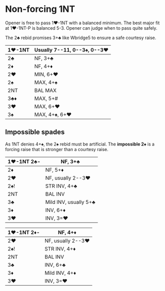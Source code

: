 # Non-forcing 1NT

Opener is free to pass 1♥-1NT with a balanced minimum.  The best major fit at
1♥-1NT-P is balanced 5-3.  Opener can judge when to pass quite safely.

The 2♣ rebid promises 3+♣ like Wbridge5 to ensure a safe courtesy raise.

| 1♥-1NT | Usually 7--11, 0--3♠, 0--3♥ |
|--------|-----------------------------|
| 2♣     | NF, 3+♣                     |
| 2♦     | NF, 4+♦                     |
| 2♥     | MIN, 6+♥                    |
| 2♠     | MAX, 4+♠                    |
| 2NT    | BAL MAX                     |
| 3♣♦    | MAX, 5+#                    |
| 3♥     | MAX, 6+♥                    |
| 3♠     | MAX, 4+♠, 6+♥               |

## Impossible spades

As 1NT denies 4+♠, the 2♠ rebid must be artificial.  The **impossible 2♠** is a
forcing raise that is stronger than a courtesy raise.

| 1♥-1NT 2♣- | NF, 3+♣ |
|------------|---------|
| 2♦         | NF, 5+♦
| 2♥         | NF, usually 2--3♥
| 2♠!        | STR INV, 4+♣
| 2NT        | BAL INV
| 3♣         | Mild INV, usually 5+♣
| 3♦         | INV, 6+♦
| 3♥         | INV, 3=♥

| 1♥-1NT 2♦- | NF, 4+♦ |
|------------|---------|
| 2♥         | NF, usually 2--3♥
| 2♠!        | STR INV, 4+♦
| 2NT        | BAL INV
| 3♣         | INV, 6+♣
| 3♦         | Mild INV, 4+♦
| 3♥         | INV, 3=♥
